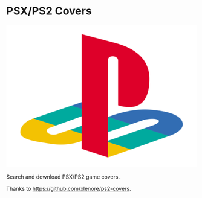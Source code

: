 # PSX/PS2 Covers

![logo](public/pslogo.png)

Search and download PSX/PS2 game covers.

Thanks to https://github.com/xlenore/ps2-covers.
